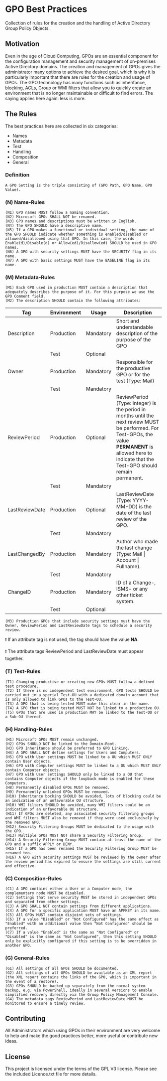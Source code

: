 # GPO Best Practices
Collection of rules for the creation and the handling of Active Directory Group Policy Objects.

## Motivation
Even in the age of Cloud Computing, GPOs are an essential component for the configuration management and security management of on-premises Active Directory domains. The creation and management of GPOs gives the administrator many options to achieve the desired goal, which is why it is particularly important that there are rules for the creation and usage of GPOs. The GPO technology has many functions such as inheritance, blocking, ACLs, Group or WMI filters that allow you to quickly create an environment that is no longer maintainable or difficult to find errors. The saying applies here again: less is more.

## The Rules
The best practices here are collected in six categories:

+ Names
+ Metadata
+ Test
+ Handling
+ Composition
+ General

### Definition
    A GPO Setting is the triple consisting of (GPO Path, GPO Name, GPO Value).

### (N) Name-Rules
    (N1) GPO names MUST follow a naming convention.
    (N2) Microsoft GPOs SHALL NOT be renamed.
    (N3) GPO names and descriptions must be written in English.
    (N4) The GPO SHOULD have a descriptive name.
    (N5) If a GPO makes a functional or individual setting, the name of the GPO SHOULD indicate whether something is enabled/disabled or allowed/disallowed using that GPO. In this case, the words Enable(d)/Disable(d) or Allow(ed)/Disallow(ed) SHOULD be used in GPO names.
    (N6) A GPO with security settings MUST have the SECURITY flag in its name.
    (N7) A GPO with basic settings MUST have the BASELINE flag in its name.
    
### (M) Metadata-Rules
    (M1) Each GPO used in production MUST contain a description that adequately describes the purpose of it. For this purpose we use the GPO Comment field.
    (M2) The description SHOULD contain the following attributes:
| Tag | Environment | Usage | Description |
| ---- | ---- | ---- | ---- |
| Description | Production | Mandatory | Short and understandable description of the purpose of the GPO |
| | Test | Optional ||
| Owner | Production | Mandatory | Responsible for the productive GPO or for the test (Type: Mail) |
|   | Test | Mandatory ||
| ReviewPeriod | Production | Optional | ReviewPeriod (Type: Integer) is the period in months until the next review MUST be performed. For Test-GPOs, the value **PERMANENT** is allowed here to indicate that the Test-GPO should remain permanent.|
| | Test | Mandatory |
| LastReviewDate | Production | Optional | LastReviewDate (Type: YYYY-MM-DD) is the date of the last review of the GPO.|
| | Test | Mandatory | |
| LastChangedBy | Production | Mandatory | Author who made the last change (Type: Mail \| Account \| Fullname).|
| | Test | Mandatory ||
| ChangeID | Production | Mandatory | ID of a Change-, ISMS- or any other ticket system.|
| | Test | Optional ||
    (M3) Production GPOs that include security settings must have the Owner, ReviewPeriod and LastReviewDate tags to schedule a security review.

:exclamation: If an attribute tag is not used, the tag should have the value **NA**.

:exclamation: The attribute tags ReviewPeriod and LastReviewDate must appear together.

### (T) Test-Rules
    (T1) Changing productive or creating new GPOs MUST follow a defined test procedure.
    (T2) If there is no independent test environment, GPO tests SHOULD be carried out in a special Test-OU with a dedicated domain account that is only allowed to link GPOs to the Test-OU.
    (T3) A GPO that is being tested MUST make this clear in the name.
    (T4) A GPO that is being tested MUST NOT be linked to a productive OU.
    (T5) GPOs that are used in production MAY be linked to the Test-OU or a Sub-OU thereof.

### (H) Handling-Rules
    (H1) Microsoft GPOs MUST remain unchanged.
    (H2) GPOs SHOULD NOT be linked to the Domain-Root.
    (H3) GPO Inheritance should be preferred to GPO Linking.
    (H4) A GPO SHALL NOT define settings for Users and Computers.
    (H5) GPO with User settings MUST be linked to a OU which MUST ONLY contain User objects.
    (H6) GPO with Computer settings MUST be linked to a OU which MUST ONLY contain Computer objects.
    (H7) GPO with User settings SHOULD only be linked to a OU that contains Computer objects if the loopback mode is enabled for these Computers.
    (H8) Permanently disabled GPOs MUST be removed.
    (H9) Permanently unlinked GPOs MUST be removed.
    (H10) Inheritance bocking SHOULD be avoided, lots of blocking could be an indication of an unfavorable OU structure.
    (H10) WMI filters SHOULD be avoided, many WMI filters could be an indication of an unfavorable OU structure.
    (H11) If GPOs are deleted, any associated security filtering groups and WMI filters MUST also be removed if they were used exclusively by the removed GPO.
    (H12) Security Filtering Groups MUST be dedicated to the usage with the GPO.
    (H13) Multiple GPOs MUST NOT share a Security Filtering Group.
    (H14) A Security Filtering Group MUST contain at least the name of the GPO and a suffix APPLY or DENY.
    (H15) If a GPO has been renamed the Security Filtering Group MUST be renamed too.
    (H16) A GPO with security settings MUST be reviewed by the owner after the review period has expired to ensure the settings are still current and effective.

### (C) Composition-Rules
    (C1) A GPO contains either a User or a Computer node, the complementary node MUST be disabled.
    (C2) Settings that serve security MUST be stored in independent GPOs and separated from other settings.
    (C3) A GPO SHALL NOT contain settings from different applications.
    (C4) A GPO for a specific application MUST have an APPKEY in its name.
    (C5) All GPOs MUST contain disjoint sets of settings.
    (C6) If a value "Disabled" or "Not Configured" has the same effect as "Enabled" with an additional value then "Not Configured" should be preferred.
    (C7) If a value "Enabled" is the same as "Not Configured" or "Disabled" is the same as "Not Configured", then this setting SHOULD only be explicitly configured if this setting is to be overridden in another GPO.

### (G) General-Rules
    (G1) All settings of all GPOs SHOULD be documented.
    (G2) All settings of all GPOs SHOULD be available as an XML report (the XML report contains the links of the GPO, which is important in the event of a restore).
    (G3) GPOs SHOULD be backed up separately from the normal system backup, e.g. via PowerShell, ideally in several versions to enable simplified recovery directly via the Group Policy Management Console.
    (G4) The metadata tags ReviewPeriod and LastReviewDate MUST be monitored to ensure a timely review.

## Contributing
All Administrators which using GPOs in their environment are very welcome to help and make the good practices better, more useful or contribute new ideas.

## License
This project is licensed under the terms of the GPL V3 license. Please see the included Licence.txt file for more details.
